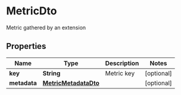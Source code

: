 

# MetricDto

Metric gathered by an extension

## Properties

| Name | Type | Description | Notes |
|------------ | ------------- | ------------- | -------------|
|**key** | **String** | Metric key |  [optional] |
|**metadata** | [**MetricMetadataDto**](MetricMetadataDto.md) |  |  [optional] |



